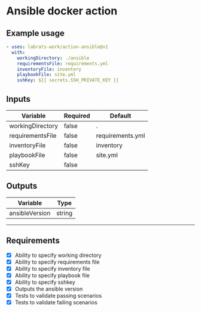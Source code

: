 # Ansible docker action

## Example usage

``` yml
- uses: labrats-work/action-ansible@v1
  with:
    workingDirectory: ./ansible
    requirementsFile: requirements.yml
    inventoryFile: inventory
    playbookFile: site.yml
    sshKey: ${{ secrets.SSH_PRIVATE_KEY }}
```

## Inputs

|Variable|Required|Default|
|---|---|---|
|workingDirectory|false|.|
|requirementsFile|false|requirements.yml|
|inventoryFile|false|inventory|
|playbookFile|false|site.yml|
|sshKey|false|   |

## Outputs

|Variable|Type|
|---|---|
|ansibleVersion|string|

---

## Requirements

- [x] Ability to specify working directory
- [x] Ability to specify requirements file
- [x] Ability to specify inventory file
- [x] Ability to specify playbook file
- [x] Ability to specify sshkey
- [x] Outputs the ansible version
- [x] Tests to validate passing scenarios
- [x] Tests to validate failing scenarios
